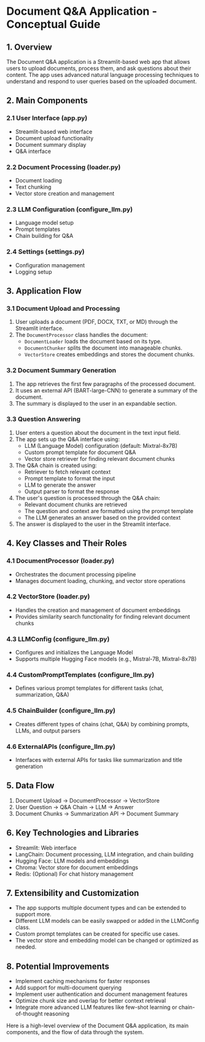 # Document Q&A Application - Conceptual Guide

## 1. Overview

The Document Q&A application is a Streamlit-based web app that allows users to upload documents, process them, and ask questions about their content. The app uses advanced natural language processing techniques to understand and respond to user queries based on the uploaded document.

## 2. Main Components

### 2.1 User Interface (app.py)
- Streamlit-based web interface
- Document upload functionality
- Document summary display
- Q&A interface

### 2.2 Document Processing (loader.py)
- Document loading
- Text chunking
- Vector store creation and management

### 2.3 LLM Configuration (configure_llm.py)
- Language model setup
- Prompt templates
- Chain building for Q&A

### 2.4 Settings (settings.py)
- Configuration management
- Logging setup

## 3. Application Flow

### 3.1 Document Upload and Processing
1. User uploads a document (PDF, DOCX, TXT, or MD) through the Streamlit interface.
2. The `DocumentProcessor` class handles the document:
   - `DocumentLoader` loads the document based on its type.
   - `DocumentChunker` splits the document into manageable chunks.
   - `VectorStore` creates embeddings and stores the document chunks.

### 3.2 Document Summary Generation
1. The app retrieves the first few paragraphs of the processed document.
2. It uses an external API (BART-large-CNN) to generate a summary of the document.
3. The summary is displayed to the user in an expandable section.

### 3.3 Question Answering
1. User enters a question about the document in the text input field.
2. The app sets up the Q&A interface using:
   - LLM (Language Model) configuration (default: Mixtral-8x7B)
   - Custom prompt template for document Q&A
   - Vector store retriever for finding relevant document chunks
3. The Q&A chain is created using:
   - Retriever to fetch relevant context
   - Prompt template to format the input
   - LLM to generate the answer
   - Output parser to format the response
4. The user's question is processed through the Q&A chain:
   - Relevant document chunks are retrieved
   - The question and context are formatted using the prompt template
   - The LLM generates an answer based on the provided context
5. The answer is displayed to the user in the Streamlit interface.

## 4. Key Classes and Their Roles

### 4.1 DocumentProcessor (loader.py)
- Orchestrates the document processing pipeline
- Manages document loading, chunking, and vector store operations

### 4.2 VectorStore (loader.py)
- Handles the creation and management of document embeddings
- Provides similarity search functionality for finding relevant document chunks

### 4.3 LLMConfig (configure_llm.py)
- Configures and initializes the Language Model
- Supports multiple Hugging Face models (e.g., Mistral-7B, Mixtral-8x7B)

### 4.4 CustomPromptTemplates (configure_llm.py)
- Defines various prompt templates for different tasks (chat, summarization, Q&A)

### 4.5 ChainBuilder (configure_llm.py)
- Creates different types of chains (chat, Q&A) by combining prompts, LLMs, and output parsers

### 4.6 ExternalAPIs (configure_llm.py)
- Interfaces with external APIs for tasks like summarization and title generation

## 5. Data Flow

1. Document Upload → DocumentProcessor → VectorStore
2. User Question → Q&A Chain → LLM → Answer
3. Document Chunks → Summarization API → Document Summary

## 6. Key Technologies and Libraries

- Streamlit: Web interface
- LangChain: Document processing, LLM integration, and chain building
- Hugging Face: LLM models and embeddings
- Chroma: Vector store for document embeddings
- Redis: (Optional) For chat history management

## 7. Extensibility and Customization

- The app supports multiple document types and can be extended to support more.
- Different LLM models can be easily swapped or added in the LLMConfig class.
- Custom prompt templates can be created for specific use cases.
- The vector store and embedding model can be changed or optimized as needed.

## 8. Potential Improvements

- Implement caching mechanisms for faster responses
- Add support for multi-document querying
- Implement user authentication and document management features
- Optimize chunk size and overlap for better context retrieval
- Integrate more advanced LLM features like few-shot learning or chain-of-thought reasoning

Here is a high-level overview of the Document Q&A application, its main components, and the flow of data through the system.